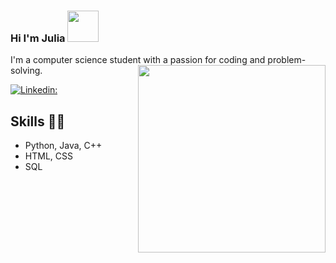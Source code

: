 ### Hi I'm Julia  <img src="https://media.giphy.com/media/mGcNjsfWAjY5AEZNw6/giphy.gif" width="50"></h2>
I'm a computer science student with a passion for coding and problem-solving.
<img align='right' src="https://media.giphy.com/media/fzyOvQ7jJplVHhz895/giphy.gif" width="300">


[![Linkedin: ](https://img.shields.io/badge/-linkedin-blue?style=flat-square&logo=Linkedin&logoColor=white&link=https://www.linkedin.com/in/julia-miklaszewska/)](https://www.linkedin.com/in/julia-miklaszewska/)

## Skills 👨‍💻
- Python, Java, C++
- HTML, CSS
- SQL

<!--

## Portfolio
Come and see my projects

[![Website](https://img.shields.io/badge/Portfolio-46a2f1.svg?&style=flat-square&logo=Google-Chrome&logoColor=white&link=https://jula143.github.io/)](https://jula143.github.io/)

-->


<!--
**Jula143/Jula143** is a ✨ _special_ ✨ repository because its `README.md` (this file) appears on your GitHub profile.

Here are some ideas to get you started:

- 🔭 I’m currently working on ...
- 🌱 I’m currently learning ...
- 👯 I’m looking to collaborate on ...
- 🤔 I’m looking for help with ...
- 💬 Ask me about ...
- 📫 How to reach me: ...
- 😄 Pronouns: ...
- ⚡ Fun fact: ...
-->
